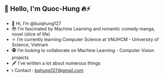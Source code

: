## 🚀 Hello, I'm Quoc-Hung 🔥⚡

- 🦄 Hi, I’m @buiqhung127
- 😳 I’m fascinated by Machine Learning and romantic comedy manga, novel (slice of life)
- ⚛️ I’m currently learning Computer Science at VNUHCM - University of Science, Vietnam
- 🕵️ I’m looking to collaborate on Machine Learning - Computer Vision projects
- 🖋 I've written a lot about numerous things
- 📞 Contact : bqhung127@gmail.com <br />
<!---
buiqhung127/buiqhung127 is a ✨ special ✨ repository because its `README.md` (this file) appears on your GitHub profile.
You can click the Preview link to take a look at your changes.
--->

